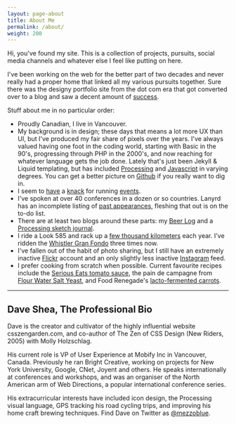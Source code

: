 ```yaml
---
layout: page-about
title: About Me
permalink: /about/
weight: 200
---
```

	
Hi, you've found my site. This is a collection of projects, pursuits, social media channels and whatever else I feel like putting on here.

I've been working on the web for the better part of two decades and never really had a proper home that linked all my various pursuits together. Sure there was the designy portfolio site from the dot com era that got converted over to a blog and saw a decent amount of <a href="/projects/mezzoblue/">success</a>.

Stuff about me in no particular order:

* Proudly Canadian, I live in Vancouver.
* My background is in design; these days that means a lot more UX than UI, but I've produced my fair share of pixels over the years. I've always valued having one foot in the coding world, starting with Basic in the 90's, progressing through PHP in the 2000's, and now reaching for whatever language gets the job done. Lately that's just been Jekyll & Liquid templating, but has included <a href="/projects/elevation/">Processing</a> and <a href="/projects/paintbrush/">Javascript</a> in varying degrees. You can get a better picture on <a href="https://github.com/mezzoblue">Github</a> if you really want to dig in.
* I seem to <a href="/projects/wdn/">have</a> a <a href="/projects/style-class/">knack</a> for running <a href="/projects/farmhouse-fest/">events</a>.
* I've spoken at over 40 conferences in a dozen or so countries. Lanyrd has an incomplete listing of <a href="http://lanyrd.com/profile/mezzoblue/">past appearances</a>, fleshing that out is on the to-do list.
* There are at least two blogs around these parts: my <a href="http://beer.daveshea.com/">Beer Log</a> and a <a href="http://exnihilo.mezzoblue.com/">Processing sketch journal</a>.
* I ride a Look 585 and rack up a <a href="https://www.strava.com/athletes/941895">few thousand kilometers</a> each year. I've ridden the <a href="http://granfondowhistler.com/">Whistler Gran Fondo</a> three times now.
* I've fallen out of the habit of photo sharing, but I still have an extremely inactive <a href="https://flickr.com/photos/mezzoblue">Flickr</a> account and an only slightly less inactive <a href="http://instagram.com/mezzoblue">Instagram</a> feed.
* I prefer cooking from scratch when possible. Current favourite recipes include the <a href="http://www.seriouseats.com/recipes/2014/09/the-best-slow-cooked-italian-american-tomato-sauce-red-sauce-recipe.html">Serious Eats tomato sauce</a>, the pain de campagne from <a href="http://www.amazon.ca/Flour-Water-Salt-Yeast-Fundamentals/dp/160774273X">Flour Water Salt Yeast</a>, and Food Renegade's <a href="http://www.foodrenegade.com/lactofermented-carrot-sticks/">lacto-fermented carrots</a>.

<!-- * something about <a href="http://brightcreative.com/portfolio/publications/">these publications</a> that I'll get around to writing eventually maybe
 -->

<hr />

<h2 id="professional">Dave Shea, The Professional Bio</h2>

Dave is the creator and cultivator of the highly influential website csszengarden.com, and co-author of The Zen of CSS Design (New Riders, 2005) with Molly Holzschlag.

His current role is VP of User Experience at Mobify Inc in Vancouver, Canada. Previously he ran Bright Creative, working on projects for New York University, Google, CNet, Joyent and others. He speaks internationally at conferences and workshops, and was an organiser of the North American arm of Web Directions, a popular international conference series.

His extracurricular interests have included icon design, the Processing visual language, GPS tracking his road cycling trips, and improving his home craft brewing techniques. Find Dave on Twitter as <a href="https://twitter.com/mezzoblue">@mezzoblue</a>.